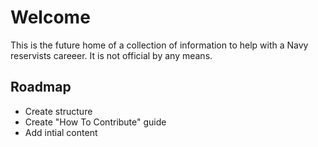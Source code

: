 # Welcome

This is the future home of a collection of information to help with a Navy reservists careeer. It is not official by any means.

## Roadmap

- Create structure
- Create "How To Contribute" guide
- Add intial content 
